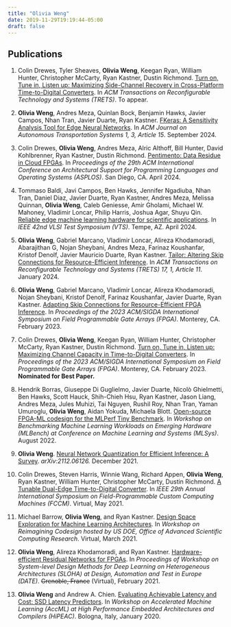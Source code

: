 ```yaml
---
title: "Olivia Weng"
date: 2019-11-29T19:19:44-05:00
draft: false
---
```


## Publications

1. Colin Drewes, Tyler Sheaves, **Olivia Weng**, Keegan Ryan, William Hunter, Christopher McCarty, Ryan Kastner, Dustin Richmond. [Turn on, Tune in, Listen up: Maximizing Side-Channel Recovery in Cross-Platform Time-to-Digital Converters][13]. In *ACM Transactions on Reconfigurable Technology and Systems (TRETS)*. To appear.

1. **Olivia Weng**, Andres Meza, Quinlan Bock, Benjamin Hawks, Javier Campos, Nhan Tran, Javier Duarte, Ryan Kastner. [FKeras: A Sensitivity Analysis Tool for Edge Neural Networks][11]. In *ACM Journal on Autonomous Transportation Systems 1, 3, Article 15*. September 2024. 

1. Colin Drewes, **Olivia Weng**, Andres Meza, Alric Althoff, Bill Hunter, David Kohlbrenner, Ryan Kastner, Dustin Richmond. [Pentimento: Data Residue in Cloud FPGAs][10]. In *Proceedings of the 29th ACM International Conference on Architectural Support for Programming Languages and Operating Systems (ASPLOS)*. San Diego, CA. April 2024.

1. Tommaso Baldi, Javi Campos, Ben Hawks, Jennifer Ngadiuba, Nhan Tran, Daniel Diaz, Javier Duarte, Ryan Kastner, Andres Meza, Melissa Quinnan, **Olivia Weng**, Caleb Geniesse, Amir Gholami, Michael W. Mahoney, Vladimir Loncar, Philip Harris, Joshua Agar, Shuyu Qin. [Reliable edge machine learning hardware for scientific applications][12]. In *IEEE 42nd VLSI Test Symposium (VTS)*. Tempe, AZ. April 2024.

1. **Olivia Weng**, Gabriel Marcano, Vladimir Loncar, Alireza Khodamoradi, Abarajithan G, Nojan Sheybani, Andres Meza, Farinaz Koushanfar, Kristof Denolf, Javier Mauricio Duarte, Ryan Kastner. [Tailor: Altering Skip Connections for Resource-Efficient Inference][7]. In *ACM Transactions on Reconfigurable Technology and Systems (TRETS) 17, 1, Article 11*. January 2024.

1. **Olivia Weng**, Gabriel Marcano, Vladimir Loncar, Alireza Khodamoradi, Nojan Sheybani, Kristof Denolf, Farinaz Koushanfar, Javier Duarte, Ryan Kastner. 
[Adapting Skip Connections for Resource-Efficient FPGA Inference][9]. In *Proceedings of the 2023 ACM/SIGDA International Symposium on Field Programmable Gate Arrays (FPGA)*. Monterey, CA. February 2023.

1. Colin Drewes, **Olivia Weng**, Keegan Ryan, William Hunter, Christopher McCarty, Ryan Kastner, Dustin Richmond. [Turn on, Tune in, Listen up: Maximizing Channel Capacity in Time-to-Digital Converters][8]. In *Proceedings of the 2023 ACM/SIGDA International Symposium on Field Programmable Gate Arrays (FPGA)*. Monterey, CA. February 2023. **Nominated for Best Paper.**

1. Hendrik Borras, Giuseppe Di Guglielmo, Javier Duarte, Nicolò Ghielmetti, Ben Hawks, Scott Hauck, Shih-Chieh Hsu, Ryan Kastner, Jason Liang, Andres Meza, Jules Muhizi, Tai Nguyen, Rushil Roy, Nhan Tran, Yaman Umuroglu, **Olivia Weng**, Aidan Yokuda, Michaela Blott. [Open-source FPGA-ML codesign for the MLPerf Tiny Benchmark][6]. In *Workshop on Benchmarking Machine Learning Workloads on Emerging Hardware (MLBench) at Conference on Machine Learning and Systems (MLSys)*. August 2022. 

1. **Olivia Weng**. [Neural Network Quantization for Efficient Inference: A Survey][5]. *arXiv:2112.06126.* December 2021.

1. Colin Drewes, Steven Harris, Winnie Wang, Richard Appen, **Olivia Weng**, Ryan Kastner, William Hunter, Christopher McCarty, Dustin Richmond. [A Tunable Dual-Edge Time-to-Digital Converter][4]. In *IEEE 29th Annual International Symposium on Field-Programmable Custom Computing Machines (FCCM)*. Virtual, May 2021. 

1. Michael Barrow, **Olivia Weng**, and Ryan Kastner. [Design Space Exploration for Machine Learning Architectures][3]. In *Workshop on Reimagining Codesign hosted by US DOE, Office of Advanced Scientific Computing Research*. Virtual, March 2021.

1. **Olivia Weng**, Alireza Khodamoradi, and Ryan Kastner. [Hardware-efficient Residual Networks for FPGAs][2]. In *Proceedings of Workshop on System-level Design Methods for Deep Learning on Heterogeneous Architectures (SLOHA) at Design, Automation and Test in Europe (DATE)*. ~~Grenoble, France~~ (Virtual), February 2021.

1. **Olivia Weng** and Andrew A. Chien. [Evaluating Achievable Latency and Cost: SSD Latency Predictors][1]. In *Workshop on Accelerated Machine Learning (AccML) at High Performance Embedded Architectures and Compilers (HiPEAC)*. Bologna, Italy, January 2020.

[0]: /
[1]: /papers/accml_2020.pdf
[2]: https://arxiv.org/abs/2102.01351
[3]: /papers/recode2021.pdf
[4]: https://ieeexplore.ieee.org/abstract/document/9444070 
[5]: https://arxiv.org/abs/2112.06126 
[6]: https://arxiv.org/abs/2206.11791
[7]: https://dl.acm.org/doi/pdf/10.1145/3624990 
[8]: https://dl.acm.org/doi/pdf/10.1145/3543622.3573193 
[9]: https://dl.acm.org/doi/10.1145/3543622.3573172 
[10]: https://dl.acm.org/doi/pdf/10.1145/3620665.3640355 
[11]: https://dl.acm.org/doi/pdf/10.1145/3665334 
[12]: https://ieeexplore.ieee.org/abstract/document/10538639
[13]: https://dl.acm.org/doi/pdf/10.1145/3666092